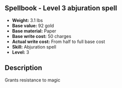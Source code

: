 ## Spellbook - Level 3 abjuration spell

- **Weight:** 3.1 lbs
- **Base value:** 92 gold
- **Base material:** Paper
- **Base write cost:** 50 charges
- **Actual write cost:** From half to full base cost
- **Skill:** Abjuration spell
- **Level:** 3

## Description

Grants resistance to magic
